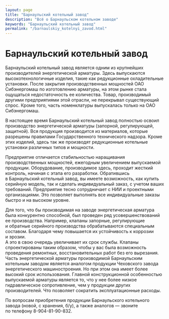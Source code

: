 ```yaml
---
layout: page
title: "Барнаульский котельный завод"
description: "Всё о Барнаульском котельном заводе"
keywords: "Барнаульский котельный завод"
permalink: "/barnaulskiy_kotelnyi_zavod.html"
---
```






# Барнаульский котельный завод

Барнаульский котельный завод является одним из крупнейших производителей энергетической арматуры. Здесь выпускаются высокотехнологичные изделия, такие как редукционные охладительные установки. После закрытия производственных мощностей ОАО Сибэнергомаш по изготовлению арматуры, на этом рынке стала ощущаться недостаточность ее количества. Товар, производимый другими предприятиями этой отрасли, не перекрывал существующий спрос. Кроме того, часть номенклатуры выпускалась только на ОАО Сибэнергомаш.

В настоящее время Барнаульский котельный завод полностью освоил производство энергетической арматуры (запорной, регулирующей, защитной). Вся продукция производится из материалов, которые разрешены правилами Государственного технического надзора. Кроме этих изделий, здесь так же производят редукционные котельные установки различных типов и мощности.

Предприятие отличается стабильностью наращивания производственных мощностей, ежегодным увеличением выпускаемой продукции. Оборудование, производимое здесь, проходит жесткий контроль, начиная с этапа его разработки. Обратившись в Барнаульский котельный завод, вы имеете возможность, как купить серийную модель, так и сделать индивидуальный заказ, с учетом ваших требований. Предприятие тесно сотрудничает с НИИ и проектными организациями. Это позволяет выполнять все индивидуальные заказы быстро и на высоком уровне.

Для того, что бы производимая на заводе энергетическая арматура была конкурентно способной, был проведен ряд усовершенствований ее производства. Например, клапаны запорные, регулирующие и обратные серийного производства обрабатываются специальным составом. Благодаря чему повышается их устойчивость к коррозии и эрозии.  
А это в свою очередь увеличивает их срок службы. Клапаны спроектированы таким образом, чтобы у вас была возможность проведения ремонтных, восстановительных работ без его вырезания. Часть энергетической арматуры производимой Барнаульским котельным заводом является аналогом продукции Чеховского завода энергетического машиностроения. Но при этом она имеет более высокий срок использования. Главной конструкционной особенностью выпускаемой арматуры является то, что у нее более низкое гидравлическое сопротивление, чем у продукции других производителей. Что позволяет сократить эксплуатационные расходы.

По вопросам приобретения продукции Барнаульского котельного завода (новой, с хранения, б/у), а также аналогов — звоните по телефону 8-904-81-90-832.


</td>  
<td>


